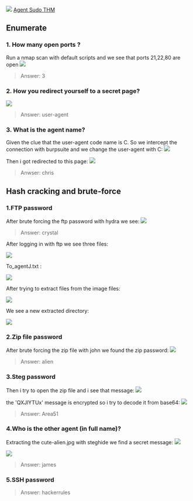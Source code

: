 ![](Screenshots/Pasted%20image%2020230328223328.png)
[Agent Sudo THM](https://tryhackme.com/room/agentsudoctf)
## Enumerate

### 1. How many open ports ?
Run a nmap scan with default scripts and we see that ports 21,22,80 are open
![](Screenshots/Pasted%20image%2020230328224005.png)
>Answer: 3

### 2. How you redirect yourself to a secret page?	
![](Screenshots/Pasted%20image%2020230328224649.png)
>Answer: user-agent

### 3. What is the agent name? 
Given the clue that the user-agent code name is C. So we intercept the connection with burpsuite and we change the user-agent with C:
![](Screenshots/Pasted%20image%2020230328225712.png)

Then i got redirected to this page:
![](Screenshots/Pasted%20image%2020230328225858.png)
>Anwser: chris

## Hash cracking and brute-force 

### 1.FTP password

After brute forcing the ftp password with hydra we see:
![](Screenshots/Pasted%20image%2020230328232101.png)

>Answer: crystal

After logging in with ftp we see three files:

![](Screenshots/Pasted%20image%2020230328232435.png)

To_agentJ.txt :

![](Screenshots/Pasted%20image%2020230328234323.png)

After trying to extract files from the image files:

![](Screenshots/Pasted%20image%2020230328233231.png)

We see a new extracted directory:

![](Screenshots/Pasted%20image%2020230328234138.png)

### 2.Zip file password
After brute forcing the zip file with john we found the zip password:
![](Screenshots/Pasted%20image%2020230328234550.png)
>Answer: alien

### 3.Steg password
Then i try to open the zip file and i see that message:
![](Screenshots/Pasted%20image%2020230328235913.png)

the 'QXJlYTUx' message is encrypted so i try to decode it from base64:
![](Screenshots/Pasted%20image%2020230329000154.png)

>Answer: Area51

### 4.Who is the other agent (in full name)?
Extracting the cute-alien.jpg with steghide we find a secret message:
![](Screenshots/Pasted%20image%2020230329002213.png)

![](Screenshots/Pasted%20image%2020230329002246.png)
> Answer: james

### 5.SSH password
>Answer: hackerrules